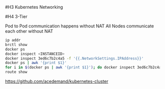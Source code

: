#H3 Kubernetes Networking

#H4 3-Tier

Pod to Pod communication happens without NAT
All Nodes communicate each other without NAT
```bash
ip addr
brctl show
docker ps
docker inspect <INSTANCEID>
docker inspect 3ed6c7b2c4a5 -f '{{.NetworkSettings.IPAddress}}'
docker ps | awk '{print $1}'
for i in $(docker ps | awk '{print $1}'); do docker inspect 3ed6c7b2c4a5 -f '{{.NetworkSettings.IPAddress}}' $1; done;
route show
```
https://github.com/acedemand/kubernetes-cluster

